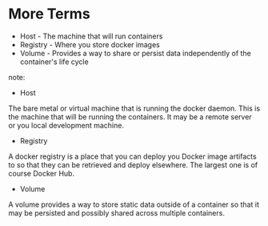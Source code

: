 # More Terms

* Host - The machine that will run containers
* Registry - Where you store docker images
* Volume - Provides a way to share or persist data independently of the container's life cycle

note:

- Host

The bare metal or virtual machine that is running the docker daemon. This is
the machine that will be running the containers. It may be a remote server or
you local development machine.

- Registry

A docker registry is a place that you can deploy you Docker image artifacts to
so that they can be retrieved and deploy elsewhere. The largest one is of
course Docker Hub.

- Volume

A volume provides a way to store static data outside of a container so that it
may be persisted and possibly shared across multiple containers.
